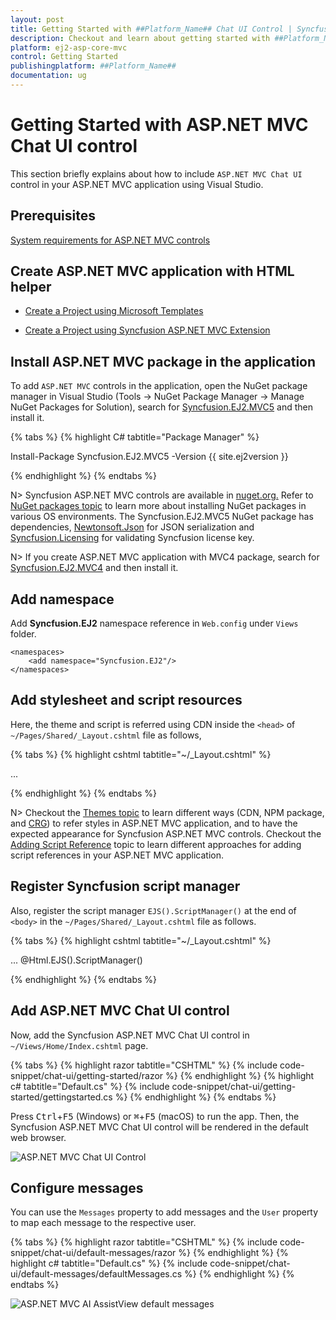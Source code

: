 ```yaml
---
layout: post
title: Getting Started with ##Platform_Name## Chat UI Control | Syncfusion
description: Checkout and learn about getting started with ##Platform_Name## Chat UI control of Syncfusion Essential JS 2 and more details.
platform: ej2-asp-core-mvc
control: Getting Started
publishingplatform: ##Platform_Name##
documentation: ug
---
```


# Getting Started with ASP.NET MVC Chat UI control

This section briefly explains about how to include `ASP.NET MVC Chat UI` control in your ASP.NET MVC application using Visual Studio.

## Prerequisites

[System requirements for ASP.NET MVC controls](https://ej2.syncfusion.com/aspnetmvc/documentation/system-requirements)

## Create ASP.NET MVC application with HTML helper

* [Create a Project using Microsoft Templates](https://learn.microsoft.com/en-us/aspnet/mvc/overview/getting-started/introduction/getting-started#create-your-first-app)

* [Create a Project using Syncfusion ASP.NET MVC Extension](https://ej2.syncfusion.com/aspnetmvc/documentation/getting-started/project-template)

## Install ASP.NET MVC package in the application

To add `ASP.NET MVC` controls in the application, open the NuGet package manager in Visual Studio (Tools → NuGet Package Manager → Manage NuGet Packages for Solution), search for [Syncfusion.EJ2.MVC5](https://www.nuget.org/packages/Syncfusion.EJ2.MVC5) and then install it.

{% tabs %}
{% highlight C# tabtitle="Package Manager" %}

Install-Package Syncfusion.EJ2.MVC5 -Version {{ site.ej2version }}

{% endhighlight %}
{% endtabs %}

N> Syncfusion ASP.NET MVC controls are available in [nuget.org.](https://www.nuget.org/packages?q=syncfusion.EJ2) Refer to [NuGet packages topic](https://ej2.syncfusion.com/aspnetmvc/documentation/nuget-packages) to learn more about installing NuGet packages in various OS environments. The Syncfusion.EJ2.MVC5 NuGet package has dependencies, [Newtonsoft.Json](https://www.nuget.org/packages/Newtonsoft.Json/) for JSON serialization and [Syncfusion.Licensing](https://www.nuget.org/packages/Syncfusion.Licensing/) for validating Syncfusion license key.

N> If you create ASP.NET MVC application with MVC4 package, search for [Syncfusion.EJ2.MVC4](https://www.nuget.org/packages/Syncfusion.EJ2.MVC4) and then install it.

## Add namespace

Add **Syncfusion.EJ2** namespace reference in `Web.config` under `Views` folder.

```
<namespaces>
    <add namespace="Syncfusion.EJ2"/>
</namespaces>
```

## Add stylesheet and script resources

Here, the theme and script is referred using CDN inside the `<head>` of `~/Pages/Shared/_Layout.cshtml` file as follows,

{% tabs %}
{% highlight cshtml tabtitle="~/_Layout.cshtml" %}

<head>
    ...
    <!-- Syncfusion ASP.NET MVC controls styles -->
    <link rel="stylesheet" href="https://cdn.syncfusion.com/ej2/{{ site.ej2version }}/fluent.css" />
    <!-- Syncfusion ASP.NET MVC controls scripts -->
    <script src="https://cdn.syncfusion.com/ej2/{{ site.ej2version }}/dist/ej2.min.js"></script>
</head>

{% endhighlight %}
{% endtabs %}

N> Checkout the [Themes topic](https://ej2.syncfusion.com/aspnetmvc/documentation/appearance/theme) to learn different ways (CDN, NPM package, and [CRG](https://ej2.syncfusion.com/aspnetmvc/documentation/common/custom-resource-generator)) to refer styles in ASP.NET MVC application, and to have the expected appearance for Syncfusion ASP.NET MVC controls. Checkout the [Adding Script Reference](https://ej2.syncfusion.com/aspnetmvc/documentation/common/adding-script-references) topic to learn different approaches for adding script references in your ASP.NET MVC application.

## Register Syncfusion script manager

Also, register the script manager `EJS().ScriptManager()` at the end of `<body>` in the `~/Pages/Shared/_Layout.cshtml` file as follows.

{% tabs %}
{% highlight cshtml tabtitle="~/_Layout.cshtml" %}

<body>
...
    <!-- Syncfusion ASP.NET MVC Script Manager -->
    @Html.EJS().ScriptManager()
</body>

{% endhighlight %}
{% endtabs %}

## Add ASP.NET MVC Chat UI control

Now, add the Syncfusion ASP.NET MVC Chat UI control in `~/Views/Home/Index.cshtml` page.

{% tabs %}
{% highlight razor tabtitle="CSHTML" %}
{% include code-snippet/chat-ui/getting-started/razor %}
{% endhighlight %}
{% highlight c# tabtitle="Default.cs" %}
{% include code-snippet/chat-ui/getting-started/gettingstarted.cs %}
{% endhighlight %}
{% endtabs %}

Press <kbd>Ctrl</kbd>+<kbd>F5</kbd> (Windows) or <kbd>⌘</kbd>+<kbd>F5</kbd> (macOS) to run the app. Then, the Syncfusion ASP.NET MVC Chat UI control will be rendered in the default web browser.

![ASP.NET MVC Chat UI Control](images/chat-ui-component.png)

## Configure messages

You can use the `Messages` property to add messages and the `User` property to map each message to the respective user.

{% tabs %}
{% highlight razor tabtitle="CSHTML" %}
{% include code-snippet/chat-ui/default-messages/razor %}
{% endhighlight %}
{% highlight c# tabtitle="Default.cs" %}
{% include code-snippet/chat-ui/default-messages/defaultMessages.cs %}
{% endhighlight %}
{% endtabs %}

![ASP.NET MVC AI AssistView default messages](images/default-messages.png)
